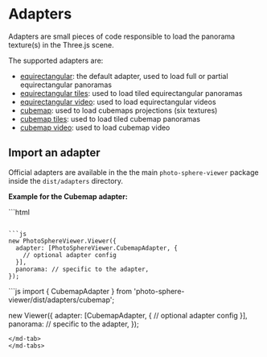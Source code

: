 # Adapters

Adapters are small pieces of code responsible to load the panorama texture(s) in the Three.js scene.

The supported adapters are:
- [equirectangular](equirectangular.md): the default adapter, used to load full or partial equirectangular panoramas
- [equirectangular tiles](equirectangular-tiles.md): used to load tiled equirectangular panoramas
- [equirectangular video](equirectangular-video.md): used to load equirectangular videos
- [cubemap](cubemap.md): used to load cubemaps projections (six textures)
- [cubemap tiles](cubemap-tiles.md): used to load tiled cubemap panoramas
- [cubemap video](cubemap-video.md): used to load cubemap video

## Import an adapter

Official adapters are available in the the main `photo-sphere-viewer` package inside the `dist/adapters` directory.

**Example for the Cubemap adapter:**

<md-tabs md-elevation="1">
<md-tab md-label="Direct import">
```html
<!-- base imports of PSV and dependencies -->

<script src="https://cdn.jsdelivr.net/npm/photo-sphere-viewer@4/dist/adapters/cubemap.min.js"></script>
```

```js
new PhotoSphereViewer.Viewer({
  adapter: [PhotoSphereViewer.CubemapAdapter, {
    // optional adapter config
  }],
  panorama: // specific to the adapter,
});
```
</md-tab>

<md-tab md-label="ES import">
```js
import { CubemapAdapter } from 'photo-sphere-viewer/dist/adapters/cubemap';

new Viewer({
  adapter: [CubemapAdapter, {
    // optional adapter config
  }],
  panorama: // specific to the adapter,
});
```
</md-tab>
</md-tabs>
